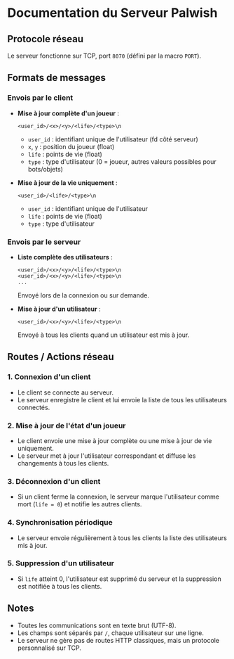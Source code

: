 # Documentation du Serveur Palwish

## Protocole réseau

Le serveur fonctionne sur TCP, port `8070` (défini par la macro `PORT`).

## Formats de messages

### Envois par le client

- **Mise à jour complète d'un joueur** :
  ```
  <user_id>/<x>/<y>/<life>/<type>\n
  ```
  - `user_id` : identifiant unique de l'utilisateur (fd côté serveur)
  - `x`, `y` : position du joueur (float)
  - `life` : points de vie (float)
  - `type` : type d'utilisateur (0 = joueur, autres valeurs possibles pour bots/objets)

- **Mise à jour de la vie uniquement** :
  ```
  <user_id>/<life>/<type>\n
  ```
  - `user_id` : identifiant unique de l'utilisateur
  - `life` : points de vie (float)
  - `type` : type d'utilisateur

### Envois par le serveur

- **Liste complète des utilisateurs** :
  ```
  <user_id>/<x>/<y>/<life>/<type>\n
  <user_id>/<x>/<y>/<life>/<type>\n
  ...
  ```
  Envoyé lors de la connexion ou sur demande.

- **Mise à jour d'un utilisateur** :
  ```
  <user_id>/<x>/<y>/<life>/<type>\n
  ```
  Envoyé à tous les clients quand un utilisateur est mis à jour.

## Routes / Actions réseau

### 1. Connexion d'un client

- Le client se connecte au serveur.
- Le serveur enregistre le client et lui envoie la liste de tous les utilisateurs connectés.

### 2. Mise à jour de l'état d'un joueur

- Le client envoie une mise à jour complète ou une mise à jour de vie uniquement.
- Le serveur met à jour l'utilisateur correspondant et diffuse les changements à tous les clients.

### 3. Déconnexion d'un client

- Si un client ferme la connexion, le serveur marque l'utilisateur comme mort (`life = 0`) et notifie les autres clients.

### 4. Synchronisation périodique

- Le serveur envoie régulièrement à tous les clients la liste des utilisateurs mis à jour.

### 5. Suppression d'un utilisateur

- Si `life` atteint 0, l'utilisateur est supprimé du serveur et la suppression est notifiée à tous les clients.

## Notes

- Toutes les communications sont en texte brut (UTF-8).
- Les champs sont séparés par `/`, chaque utilisateur sur une ligne.
- Le serveur ne gère pas de routes HTTP classiques, mais un protocole personnalisé sur TCP.


